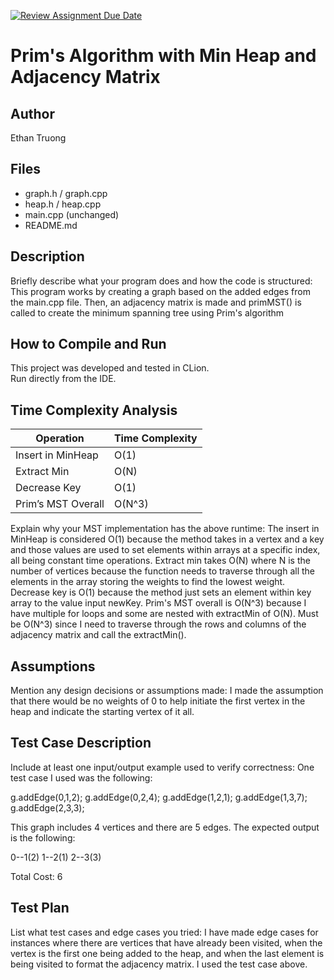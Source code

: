 [![Review Assignment Due Date](https://classroom.github.com/assets/deadline-readme-button-22041afd0340ce965d47ae6ef1cefeee28c7c493a6346c4f15d667ab976d596c.svg)](https://classroom.github.com/a/K_t6ffJX)
# Prim's Algorithm with Min Heap and Adjacency Matrix

## Author
Ethan Truong

## Files
- graph.h / graph.cpp
- heap.h / heap.cpp
- main.cpp (unchanged)
- README.md

## Description
Briefly describe what your program does and how the code is structured:
This program works by creating a graph based on the added edges from the main.cpp file. Then, an adjacency matrix is made and primMST() is called to create the minimum spanning tree using Prim's algorithm

## How to Compile and Run
This project was developed and tested in CLion.  
Run directly from the IDE.

## Time Complexity Analysis


| Operation            | Time Complexity |
|----------------------|-----------------|
| Insert in MinHeap    | O(1)            |
| Extract Min          | O(N)            |
| Decrease Key         | O(1)            |
| Prim’s MST Overall   | O(N^3)          |

Explain why your MST implementation has the above runtime:
The insert in MinHeap is considered O(1) because the method takes in a vertex and a key and those values are used to set elements within arrays at a specific index, all being constant time operations. Extract min takes O(N) where N is the number of vertices because the function needs to traverse through all the elements in the array storing the weights to find the lowest weight. Decrease key is O(1) because the method just sets an element within key array to the value input newKey. Prim's MST overall is O(N^3) because I have multiple for loops and some are nested with extractMin of O(N). Must be O(N^3) since I need to traverse through the rows and columns of the adjacency matrix and call the extractMin().    

## Assumptions
Mention any design decisions or assumptions made:
I made the assumption that there would be no weights of 0 to help initiate the first vertex in the heap and indicate the starting vertex of it all. 

## Test Case Description
Include at least one input/output example used to verify correctness:
One test case I used was the following: 

g.addEdge(0,1,2);
g.addEdge(0,2,4);
g.addEdge(1,2,1);
g.addEdge(1,3,7);
g.addEdge(2,3,3); 

This graph includes 4 vertices and there are 5 edges. The expected output is the following:

0--1(2)
1--2(1)
2--3(3)

Total Cost: 6

## Test Plan
List what test cases and edge cases you tried: 
I have made edge cases for instances where there are vertices that have already been visited, when the vertex is the first one being added to the heap, and when the last element is being visited to format the adjacency matrix. I used the test case above. 